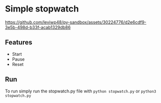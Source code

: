 # Simple stopwatch 

https://github.com/leviwp48/py-sandbox/assets/30224776/d2e6cdf9-3e5b-498d-b33f-acab1329db86

## Features
- Start
- Pause
- Reset

## Run
To run simply run the stopwatch.py file with 
`python stopwatch.py` or `python3 stopwatch.py`



